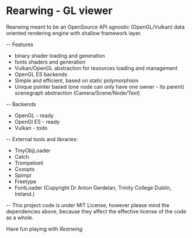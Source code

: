 # Rearwing - GL viewer

Rearwing meant to be an OpenSource API agnostic (OpenGL/Vulkan) data oriented rendering engine with shallow framework layer.

-- Features
- binary shader loading and generation
- fonts shaders and generation
- Vulkan/OpenGL abstraction for resources loading and management
- OpenGL ES backends
- Simple and efficient, based on static polymorphism 
- Unique pointer based (one node can only have one owner - its parent) scenegraph abstraction (Camera/Scene/Node/Text)

-- Backends
- OpenGL - ready
- OpenGl ES - ready
- Vulkan - todo

-- External tools and libraries:
- TinyObjLoader
- Catch
- Trompeloeil
- Cxxopts
- Spimpl
- Freetype
- FontLoader (Copyright Dr Anton Gerdelan, Trinity College Dublin, Ireland.)

-- This project code is under MIT License, however please mind the dependencies above, because they affect the
 effective license of the code as a whole.

Have fun playing with *Rearwing*
